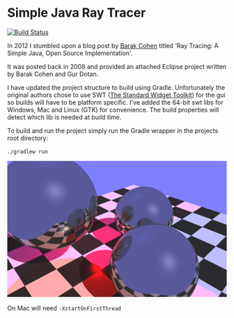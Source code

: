 Simple Java Ray Tracer
======================

[![Build Status](https://travis-ci.org/SingingBush/java-ray-tracer.svg?branch=master)](https://travis-ci.org/SingingBush/java-ray-tracer)

In 2012 I stumbled upon a blog post by [Barak Cohen](https://plus.google.com/109999908224705846661/posts) titled 'Ray Tracing: A Simple Java, Open Source Implementation'.

It was posted back in 2008 and provided an attached Eclipse project written by Barak Cohen and Gur Dotan.

I have updated the project structure to build using Gradle. Unfortunately the original authors chose to use SWT ([The Standard Widget Toolkit](https://www.eclipse.org/swt/)) for the gui so builds will have to be platform specific. I've added the 64-bit swt libs for Windows, Mac and Linux (GTK) for convenience. The build properties will detect which lib is needed at build time.

To build and run the project simply run the Gradle wrapper in the projects root directory:

```
./gradlew run
```

![alt text](test-render.png "Running under Windows")

On Mac will need `-XstartOnFirstThread`